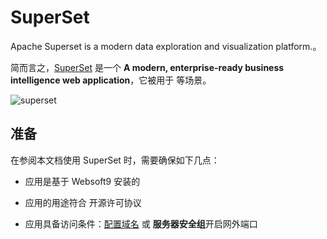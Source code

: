 # SuperSet

Apache Superset is a modern data exploration and visualization platform.。  

简而言之，[SuperSet](https://superset.apache.org/) 是一个 **A modern, enterprise-ready business intelligence web application**，它被用于  等场景。   


![superset](https://libs.websoft9.com/Websoft9/DocsPicture/en/superset/superset-dash-websoft9.png)


## 准备

在参阅本文档使用 SuperSet 时，需要确保如下几点：

- 应用是基于 Websoft9 安装的

- 应用的用途符合 [](https://some_license_url) 开源许可协议

- 应用具备访问条件：[配置域名](./guide/appsetdomain) 或 **服务器安全组**开启网外端口